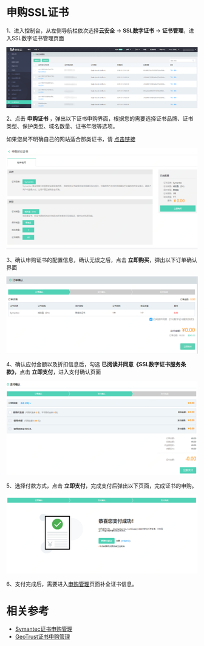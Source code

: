 
# 申购SSL证书

1、进入控制台，从左侧导航栏依次选择**云安全** -> **SSL数字证书** -> **证书管理**，进入SSL数字证书管理页面

![证书列表](/image/SSL-Certification/证书列表.png)

2、点击 **申购证书** ，弹出以下证书申购界面，根据您的需要选择证书品牌、证书类型、保护类型、域名数量、证书年限等选项。

如果您尚不明确自己的网站适合那类证书，请 [点击链接](Choose-Your-Certificate.md)

![申购证书](/image/SSL-Certification/申购证书.png)

3、确认申购证书的配置信息，确认无误之后，点击 **立即购买**，弹出以下订单确认界面

![订单确认](/image/SSL-Certification/订单确认.png)

4、确认应付金额以及折扣信息后，勾选 **已阅读并同意《SSL数字证书服务条款》**，点击 **立即支付**，进入支付确认页面

![支付确认](/image/SSL-Certification/支付确认.png)

5、选择付款方式，点击 **立即支付**，完成支付后弹出以下页面，完成证书的申购。

![支付完成](/image/SSL-Certification/支付完成.png)

6、支付完成后，需要进入[申购管理](https://certificate-console.jdcloud.com/jsecssl/orderlist)页面补全证书信息。

# 相关参考
- [Symantec证书申购管理](Symantec-DV-Complete.md)
- [GeoTrust证书申购管理](GeoTrust-OEV-Complete.md)
